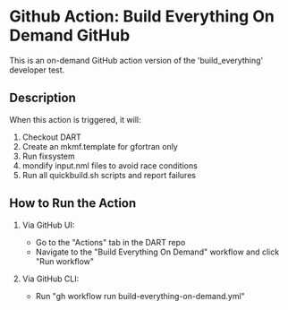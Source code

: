 # Github Action: Build Everything On Demand GitHub

This is an on-demand GitHub action version of the 'build_everything' developer test.

## Description

When this action is triggered, it will:
1. Checkout DART
2. Create an mkmf.template for gfortran only
3. Run fixsystem
4. mondify input.nml files to avoid race conditions
5. Run all quickbuild.sh scripts and report failures

## How to Run the Action

1. Via GitHub UI:
   - Go to the "Actions" tab in the DART repo
   - Navigate to the "Build Everything On Demand" workflow and click "Run workflow"
     
2. Via GitHub CLI:
   - Run "gh workflow run build-everything-on-demand.yml"
